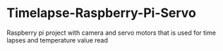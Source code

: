 # Timelapse-Raspberry-Pi-Servo
Raspberry pi project with camera and servo motors that is used for time lapses and temperature value read
